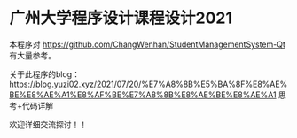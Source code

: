# 广州大学程序设计课程设计2021
本程序对 https://github.com/ChangWenhan/StudentManagementSystem-Qt 有大量参考。

关于此程序的blog：https://blog.yuzi02.xyz/2021/07/20/%E7%A8%8B%E5%BA%8F%E8%AE%BE%E8%AE%A1%E8%AF%BE%E7%A8%8B%E8%AE%BE%E8%AE%A1
思考+代码详解

欢迎详细交流探讨！！
